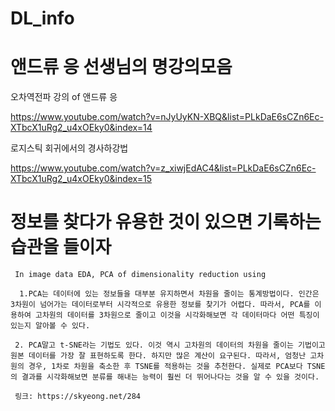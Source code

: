 

# DL_info

  # 앤드류 응 선생님의 명강의모음
오차역전파 강의 of 앤드류 응
 
 https://www.youtube.com/watch?v=nJyUyKN-XBQ&list=PLkDaE6sCZn6Ec-XTbcX1uRg2_u4xOEky0&index=14
 
 로지스틱 회귀에서의 경사하강법
 
 https://www.youtube.com/watch?v=z_xiwjEdAC4&list=PLkDaE6sCZn6Ec-XTbcX1uRg2_u4xOEky0&index=15 

  # 정보를 찾다가 유용한 것이 있으면 기록하는 습관을 들이자

     In image data EDA, PCA of dimensionality reduction using
 
      1.PCA는 데이터에 있는 정보들을 대부분 유지하면서 차원을 줄이는 통계방법이다. 인간은 3차원이 넘어가는 데이터로부터 시각적으로 유용한 정보를 찾기가 어렵다. 따라서, PCA를 이용하여 고차원의 데이터를 3차원으로 줄이고 이것을 시각화해보면 각 데이터마다 어떤 특징이 있는지 알아볼 수 있다.
 
     2. PCA말고 t-SNE라는 기법도 있다. 이것 역시 고차원의 데이터의 차원을 줄이는 기법이고 원본 데이터를 가장 잘 표현하도록 한다. 하지만 많은 계산이 요구된다. 따라서, 엄청난 고차원의 경우, 1차로 차원을 축소한 후 TSNE를 적용하는 것을 추천한다. 실제로 PCA보다 TSNE의 결과를 시각화해보면 분류를 해내는 능력이 훨씬 더 뛰어나다는 것을 알 수 있을 것이다.
 
     링크: https://skyeong.net/284
